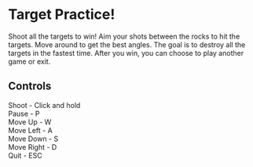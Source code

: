 # Target Practice!
Shoot all the targets to win! Aim your shots between the rocks to hit the targets. Move around to get the best angles. The goal is to destroy all the targets in the fastest time. After you win, you can choose to play another game or exit.
## Controls
Shoot - Click and hold<br/>
Pause - P<br/>
Move Up - W<br/>
Move Left - A<br/>
Move Down - S<br/>
Move Right - D<br/>
Quit - ESC<br/>

